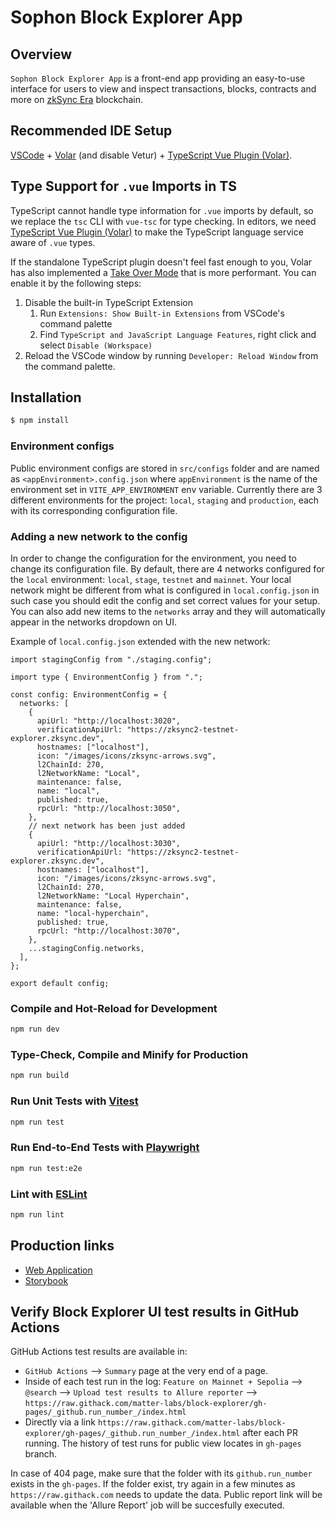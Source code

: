 # Sophon Block Explorer App

## Overview

`Sophon Block Explorer App` is a front-end app providing an easy-to-use interface for users to view and inspect transactions, blocks, contracts and more on [zkSync Era](https://zksync.io) blockchain.

## Recommended IDE Setup

[VSCode](https://code.visualstudio.com/) + [Volar](https://marketplace.visualstudio.com/items?itemName=johnsoncodehk.volar) (and disable Vetur) + [TypeScript Vue Plugin (Volar)](https://marketplace.visualstudio.com/items?itemName=johnsoncodehk.vscode-typescript-vue-plugin).

## Type Support for `.vue` Imports in TS

TypeScript cannot handle type information for `.vue` imports by default, so we replace the `tsc` CLI with `vue-tsc` for type checking. In editors, we need [TypeScript Vue Plugin (Volar)](https://marketplace.visualstudio.com/items?itemName=johnsoncodehk.vscode-typescript-vue-plugin) to make the TypeScript language service aware of `.vue` types.

If the standalone TypeScript plugin doesn't feel fast enough to you, Volar has also implemented a [Take Over Mode](https://github.com/johnsoncodehk/volar/discussions/471#discussioncomment-1361669) that is more performant. You can enable it by the following steps:

1. Disable the built-in TypeScript Extension
   1. Run `Extensions: Show Built-in Extensions` from VSCode's command palette
   2. Find `TypeScript and JavaScript Language Features`, right click and select `Disable (Workspace)`
2. Reload the VSCode window by running `Developer: Reload Window` from the command palette.

## Installation

```bash
$ npm install
```

### Environment configs

Public environment configs are stored in `src/configs` folder and are named as `<appEnvironment>.config.json` where `appEnvironment` is the name of the environment set in `VITE_APP_ENVIRONMENT` env variable.
Currently there are 3 different environments for the project: `local`, `staging` and `production`, each with its corresponding configuration file.

### Adding a new network to the config

In order to change the configuration for the environment, you need to change its configuration file. By default, there are 4 networks configured for the `local` environment: `local`, `stage`, `testnet` and `mainnet`. Your local network might be different from what is configured in `local.config.json` in such case you should edit the config and set correct values for your setup. You can also add new items to the `networks` array and they will automatically appear in the networks dropdown on UI.

Example of `local.config.json` extended with the new network:

```
import stagingConfig from "./staging.config";

import type { EnvironmentConfig } from ".";

const config: EnvironmentConfig = {
  networks: [
    {
      apiUrl: "http://localhost:3020",
      verificationApiUrl: "https://zksync2-testnet-explorer.zksync.dev",
      hostnames: ["localhost"],
      icon: "/images/icons/zksync-arrows.svg",
      l2ChainId: 270,
      l2NetworkName: "Local",
      maintenance: false,
      name: "local",
      published: true,
      rpcUrl: "http://localhost:3050",
    },
    // next network has been just added
    {
      apiUrl: "http://localhost:3030",
      verificationApiUrl: "https://zksync2-testnet-explorer.zksync.dev",
      hostnames: ["localhost"],
      icon: "/images/icons/zksync-arrows.svg",
      l2ChainId: 270,
      l2NetworkName: "Local Hyperchain",
      maintenance: false,
      name: "local-hyperchain",
      published: true,
      rpcUrl: "http://localhost:3070",
    },
    ...stagingConfig.networks,
  ],
};

export default config;
```

### Compile and Hot-Reload for Development

```sh
npm run dev
```

### Type-Check, Compile and Minify for Production

```sh
npm run build
```

### Run Unit Tests with [Vitest](https://vitest.dev/)

```sh
npm run test
```

### Run End-to-End Tests with [Playwright](https://www.playwright.io/)

```sh
npm run test:e2e
```

### Lint with [ESLint](https://eslint.org/)

```sh
npm run lint
```

## Production links

- [Web Application](https://explorer.zksync.io)
- [Storybook](https://storybook-scan-v2.zksync.dev)

## Verify Block Explorer UI test results in GitHub Actions

GitHub Actions test results are available in:

- `GitHub Actions` --> `Summary` page at the very end of a page.
- Inside of each test run in the log: `Feature on Mainnet + Sepolia` --> `@search` --> `Upload test results to Allure reporter` --> `https://raw.githack.com/matter-labs/block-explorer/gh-pages/_github.run_number_/index.html`
- Directly via a link `https://raw.githack.com/matter-labs/block-explorer/gh-pages/_github.run_number_/index.html` after each PR running. The history of test runs for public view locates in `gh-pages` branch.

In case of 404 page, make sure that the folder with its `github.run_number` exists in the `gh-pages`. If the folder exist, try again in a few minutes as `https://raw.githack.com` needs to update the data. Public report link will be available when the 'Allure Report' job will be succesfully executed.
